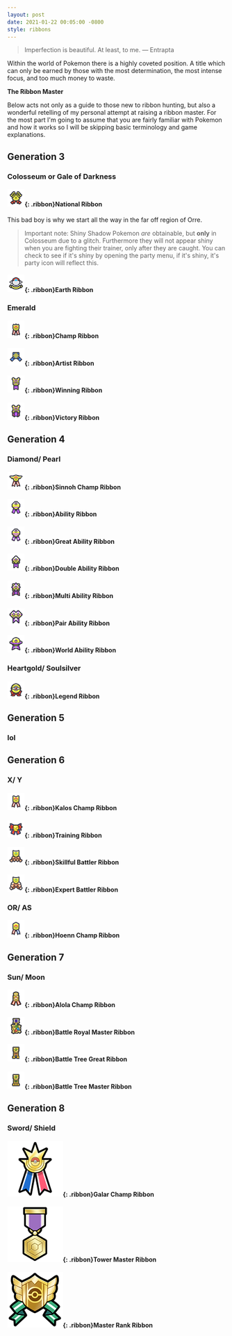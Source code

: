 ```yaml
---
layout: post
date: 2021-01-22 00:05:00 -0800
style: ribbons
---
```


> Imperfection is beautiful. At least, to me.
> — Entrapta

Within the world of Pokemon there is a highly coveted position. A title which can only be earned by those with the most determination, the most intense focus, and too much money to waste.

**The Ribbon Master**

Below acts not only as  a guide to those new to ribbon hunting, but also a wonderful retelling of my personal attempt at raising a ribbon master. For the most part I'm going to assume that you are fairly familiar with Pokemon and how it works so I will be skipping basic terminology and game explanations.

## Generation 3

### Colosseum or Gale of Darkness

#### ![national-ribbon](/assets/images/ribbons/national-ribbon.png){: .ribbon}National Ribbon

This bad boy is why we start all the way in the far off region of Orre.

> Important note: Shiny Shadow Pokemon *are* obtainable, but **only** in Colosseum due to a glitch. Furthermore they will not appear shiny when you are fighting their trainer, only after they are caught. You can check to see if it's shiny by opening the party menu, if it's shiny, it's party icon will reflect this.

#### ![earth-ribbon](/assets/images/ribbons/earth-ribbon.png){: .ribbon}Earth Ribbon

### Emerald

#### ![champion-ribbon](/assets/images/ribbons/champion-ribbon.png){: .ribbon}Champ Ribbon

#### ![artist-ribbon](/assets/images/ribbons/artist-ribbon.png){: .ribbon}Artist Ribbon

#### ![winning-ribbon](/assets/images/ribbons/winning-ribbon.png){: .ribbon}Winning Ribbon

#### ![victory-ribbon](/assets/images/ribbons/victory-ribbon.png){: .ribbon}Victory Ribbon

## Generation 4

### Diamond/ Pearl

#### ![sinnoh-champion-ribbon](/assets/images/ribbons/sinnoh-champion-ribbon.png){: .ribbon}Sinnoh Champ Ribbon

#### ![ability-ribbon](/assets/images/ribbons/ability-ribbon.png){: .ribbon}Ability Ribbon

#### ![great-ability-ribbon](/assets/images/ribbons/great-ability-ribbon.png){: .ribbon}Great Ability Ribbon

#### ![double-ability-ribbon](/assets/images/ribbons/double-ability-ribbon.png){: .ribbon}Double Ability Ribbon

#### ![multi-ability-ribbon](/assets/images/ribbons/multi-ability-ribbon.png){: .ribbon}Multi Ability Ribbon

#### ![pair-ability-ribbon](/assets/images/ribbons/pair-ability-ribbon.png){: .ribbon}Pair Ability Ribbon

#### ![world-ability-ribbon](/assets/images/ribbons/world-ability-ribbon.png){: .ribbon}World Ability Ribbon

### Heartgold/ Soulsilver

#### ![legend-ribbon](/assets/images/ribbons/legend-ribbon.png){: .ribbon}Legend Ribbon

## Generation 5

### lol

## Generation 6

### X/ Y

#### ![kalos-champion-ribbon](/assets/images/ribbons/kalos-champion-ribbon.png){: .ribbon}Kalos Champ Ribbon

#### ![training-ribbon](/assets/images/ribbons/training-ribbon.png){: .ribbon}Training Ribbon

#### ![skillful-battler-ribbon](/assets/images/ribbons/skillful-battler-ribbon.png){: .ribbon}Skillful Battler Ribbon

#### ![expert-battler-ribbon](/assets/images/ribbons/expert-battler-ribbon.png){: .ribbon}Expert Battler Ribbon

### OR/ AS

#### ![hoenn-champion-ribbon](/assets/images/ribbons/hoenn-champion-ribbon.png){: .ribbon}Hoenn Champ Ribbon

## Generation 7

### Sun/ Moon

#### ![alola-champion-ribbon](/assets/images/ribbons/alola-champion-ribbon.png){: .ribbon}Alola Champ Ribbon

#### ![battle-royal-master-ribbon](/assets/images/ribbons/battle-royal-master-ribbon.png){: .ribbon}Battle Royal Master Ribbon

#### ![battle-tree-great-ribbon](/assets/images/ribbons/battle-tree-great-ribbon.png){: .ribbon}Battle Tree Great Ribbon

#### ![battle-tree-master-ribbon](/assets/images/ribbons/battle-tree-master-ribbon.png){: .ribbon}Battle Tree Master Ribbon

## Generation 8

### Sword/ Shield

#### ![galar-champion-ribbon](/assets/images/ribbons/gen8/galar-champion-ribbon.png){: .ribbon}Galar Champ Ribbon

#### ![tower-master-ribbon](/assets/images/ribbons/gen8/tower-master-ribbon.png){: .ribbon}Tower Master Ribbon

#### ![master-rank-ribbon](/assets/images/ribbons/gen8/master-rank-ribbon.png){: .ribbon}Master Rank Ribbon
